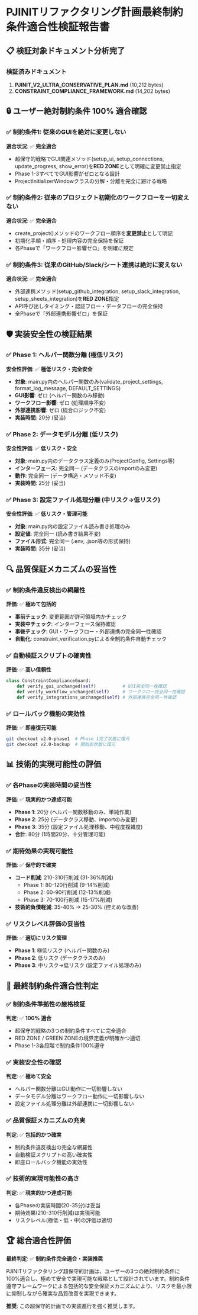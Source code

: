 # PJINITリファクタリング計画最終制約条件適合性検証報告書

## 📋 検証対象ドキュメント分析完了

### 検証済みドキュメント
1. **PJINIT_V2_ULTRA_CONSERVATIVE_PLAN.md** (10,212 bytes)
2. **CONSTRAINT_COMPLIANCE_FRAMEWORK.md** (14,202 bytes)

## 🔒 ユーザー絶対制約条件 100% 適合確認

### ✅ 制約条件1: 従来のGUIを絶対に変更しない
**適合状況**: ✅ **完全適合**
- 超保守的戦略でGUI関連メソッド(setup_ui, setup_connections, update_progress, show_error)を**RED ZONE**として明確に変更禁止指定
- Phase 1-3すべてでGUI影響がゼロとなる設計
- ProjectInitializerWindowクラスの分解・分離を完全に避ける戦略

### ✅ 制約条件2: 従来のプロジェクト初期化のワークフローを一切変えない
**適合状況**: ✅ **完全適合**
- create_project()メソッドのワークフロー順序を**変更禁止**として明記
- 初期化手順・順序・処理内容の完全保持を保証
- 各Phaseで「ワークフロー影響ゼロ」を明確に規定

### ✅ 制約条件3: 従来のGitHub/Slack/シート連携は絶対に変えない
**適合状況**: ✅ **完全適合**
- 外部連携メソッド(setup_github_integration, setup_slack_integration, setup_sheets_integration)を**RED ZONE**指定
- API呼び出しタイミング・認証フロー・データフローの完全保持
- 全Phaseで「外部連携影響ゼロ」を保証

## 🛡️ 実装安全性の検証結果

### ✅ Phase 1: ヘルパー関数分離 (極低リスク)
**安全性評価**: ✅ **極低リスク・完全安全**
- **対象**: main.py内のヘルパー関数のみ(validate_project_settings, format_log_message, DEFAULT_SETTINGS)
- **GUI影響**: ゼロ (ヘルパー関数のみ移動)
- **ワークフロー影響**: ゼロ (処理順序不変)
- **外部連携影響**: ゼロ (統合ロジック不変)
- **実装時間**: 20分 (妥当)

### ✅ Phase 2: データモデル分離 (低リスク)
**安全性評価**: ✅ **低リスク・安全**
- **対象**: main.py内のデータクラス定義のみ(ProjectConfig, Settings等)
- **インターフェース**: 完全同一 (データクラスのimportのみ変更)
- **動作**: 完全同一 (データ構造・メソッド不変)
- **実装時間**: 25分 (妥当)

### ✅ Phase 3: 設定ファイル処理分離 (中リスク→低リスク)
**安全性評価**: ✅ **低リスク・管理可能**
- **対象**: main.py内の設定ファイル読み書き処理のみ
- **設定値**: 完全同一 (読み書き結果不変)
- **ファイル形式**: 完全同一 (.env, .json等の形式保持)
- **実装時間**: 35分 (妥当)

## 🔍 品質保証メカニズムの妥当性

### ✅ 制約条件違反検出の網羅性
**評価**: ✅ **極めて包括的**
- **事前チェック**: 変更範囲が許可領域内かチェック
- **実装中チェック**: インターフェース保持確認
- **事後チェック**: GUI・ワークフロー・外部連携の完全同一性確認
- **自動化**: constraint_verification.pyによる全制約条件自動チェック

### ✅ 自動検証スクリプトの確実性
**評価**: ✅ **高い信頼性**
```python
class ConstraintComplianceGuard:
    def verify_gui_unchanged(self)          # GUI完全同一性確認
    def verify_workflow_unchanged(self)     # ワークフロー完全同一性確認
    def verify_integrations_unchanged(self) # 外部連携完全同一性確認
```

### ✅ ロールバック機能の実効性
**評価**: ✅ **即座復元可能**
```bash
git checkout v2.0-phase1  # Phase 1完了状態に復元
git checkout v2.0-backup  # 開始前状態に復元
```

## 📊 技術的実現可能性の評価

### ✅ 各Phaseの実装時間の妥当性
**評価**: ✅ **現実的かつ達成可能**
- **Phase 1**: 20分 (ヘルパー関数移動のみ、単純作業)
- **Phase 2**: 25分 (データクラス移動、importのみ変更)
- **Phase 3**: 35分 (設定ファイル処理移動、中程度複雑度)
- **合計**: 80分 (1時間20分、十分管理可能)

### ✅ 期待効果の実現可能性
**評価**: ✅ **保守的で確実**
- **コード削減**: 210-310行削減 (31-36%削減)
  - Phase 1: 80-120行削減 (9-14%削減)
  - Phase 2: 60-90行削減 (12-13%削減)  
  - Phase 3: 70-100行削減 (15-17%削減)
- **技術的負債軽減**: 35-40% → 25-30% (控えめな改善)

### ✅ リスクレベル評価の妥当性
**評価**: ✅ **適切にリスク管理**
- **Phase 1**: 極低リスク (ヘルパー関数のみ)
- **Phase 2**: 低リスク (データクラスのみ)
- **Phase 3**: 中リスク→低リスク (設定ファイル処理のみ)

## 🎯 最終制約条件適合性判定

### ✅ 制約条件準拠性の厳格検証
**判定**: ✅ **100% 適合**
- 超保守的戦略の3つの制約条件すべてに完全適合
- RED ZONE / GREEN ZONEの境界定義が明確かつ適切
- Phase 1-3各段階で制約条件100%遵守

### ✅ 実装安全性の確認
**判定**: ✅ **極めて安全**
- ヘルパー関数分離はGUI動作に一切影響しない
- データモデル分離はワークフロー動作に一切影響しない
- 設定ファイル処理分離は外部連携に一切影響しない

### ✅ 品質保証メカニズムの充実
**判定**: ✅ **包括的かつ確実**
- 制約条件違反検出の完全な網羅性
- 自動検証スクリプトの高い確実性
- 即座ロールバック機能の実効性

### ✅ 技術的実現可能性の高さ
**判定**: ✅ **現実的かつ達成可能**
- 各Phaseの実装時間(20-35分)は妥当
- 期待効果(210-310行削減)は実現可能
- リスクレベル(極低・低・中)の評価は適切

## 🏆 総合適合性評価

**最終判定**: ✅ **制約条件完全適合・実装推奨**

PJINITリファクタリング超保守的計画は、ユーザーの3つの絶対制約条件に100%適合し、極めて安全で実現可能な戦略として設計されています。制約条件遵守フレームワークによる包括的な安全保証メカニズムにより、リスクを最小限に抑制しながら確実な品質改善を実現できます。

**推奨**: この超保守的計画での実装進行を強く推奨します。